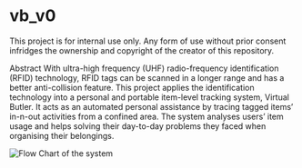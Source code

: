# vb_v0
This project is for internal use only. Any form of use without prior consent infridges the ownership and copyright of the creator of this repository.

Abstract
With ultra-high frequency (UHF) radio-frequency identification (RFID) technology, RFID tags can be scanned in a longer range and has a better anti-collision feature. This project applies the identification technology into a personal and portable item-level tracking system, Virtual Butler. It acts as an automated personal assistance by tracing tagged items’ in-n-out activities from a confined area. The system analyses users’ item usage and helps solving their day-to-day problems they faced when organising their belongings.

![Flow Chart of the system]({flow_chart.jpg})
